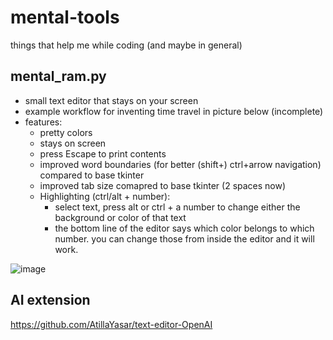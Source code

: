 # mental-tools
things that help me while coding (and maybe in general)

## mental_ram.py
- small text editor that stays on your screen
- example workflow for inventing time travel in picture below (incomplete)
- features: 
  - pretty colors
  - stays on screen
  - press Escape to print contents
  - improved word boundaries (for better (shift+) ctrl+arrow navigation) compared to base tkinter
  - improved tab size comapred to base tkinter (2 spaces now)
  -  Highlighting (ctrl/alt + number):
     - select text, press alt or ctrl + a number to change either the background or color of that text
     - the bottom line of the editor says which color belongs to which number. you can change those from inside the editor and it will work.
 
![image](https://user-images.githubusercontent.com/112716905/200115099-e210d779-cd45-4bbc-a14b-aa872edfd173.png)

## AI extension
https://github.com/AtillaYasar/text-editor-OpenAI
